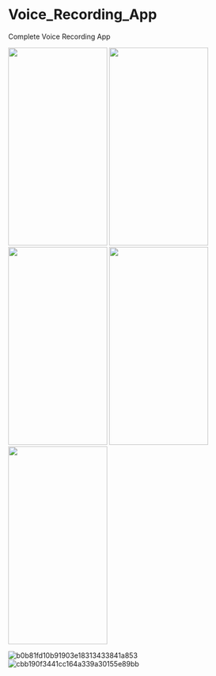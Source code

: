 # Voice_Recording_App
Complete Voice Recording App

<img src="https://user-images.githubusercontent.com/91980956/145008420-e72eab93-5161-46f7-9c12-c841461f1b8f.jpg" width="200" height="400" />
<img src="https://user-images.githubusercontent.com/91980956/145403753-8e68881a-5492-4cc2-bed0-45acd275f85f.jpg" width="200" height="400" />
<img src="https://user-images.githubusercontent.com/91980956/145600468-5a0f008d-9ca2-41d4-b024-c1715043bc74.jpg" width="200" height="400" />
<img src="https://user-images.githubusercontent.com/91980956/147400500-d3648adf-c1fe-432c-a475-5076c8dc6594.jpg" width="200" height="400" />
<img src="https://user-images.githubusercontent.com/91980956/147489555-c493f5dc-0f10-428a-a3bb-c43ce4c77be1.jpg" width="200" height="400" />

![b0b81fd10b91903e18313433841a853](https://user-images.githubusercontent.com/91980956/160438347-137ee295-ad88-4fbc-922b-4c89387aee34.jpg)
![cbb190f3441cc164a339a30155e89bb](https://user-images.githubusercontent.com/91980956/160438382-0c22d5d2-5927-4a3f-9aea-b3e290869bc4.jpg)












